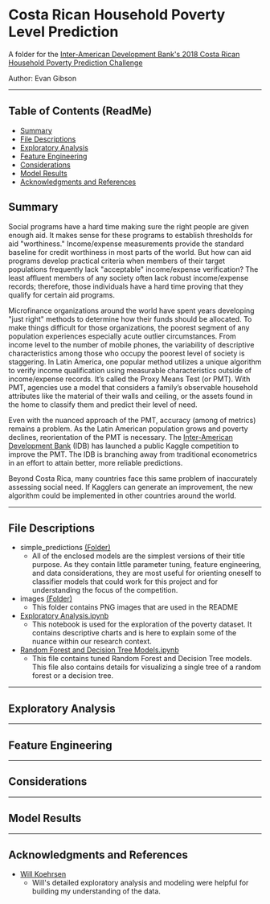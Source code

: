 # Costa Rican Household Poverty Level Prediction
A folder for the [Inter-American Development Bank's 2018 Costa Rican Household Poverty Prediction Challenge](https://www.kaggle.com/c/costa-rican-household-poverty-prediction)

Author: Evan Gibson

___ 
## Table of Contents (ReadMe)
- [Summary](https://github.com/evangibson/cr_poverty#summary)
- [File Descriptions](https://github.com/evangibson/cr_poverty#file-descriptions)
- [Exploratory Analysis](https://github.com/evangibson/cr_poverty/blob/master/README.md#exploratory-analysis)
- [Feature Engineering](https://github.com/evangibson/cr_poverty#feature-engineering)
- [Considerations](https://github.com/evangibson/cr_poverty#considerations)
- [Model Results](https://github.com/evangibson/cr_poverty#model-results)
- [Acknowledgments and References](https://github.com/evangibson/cr_poverty#acknowledgments-and-references)

## Summary

Social programs have a hard time making sure the right people are given enough aid. It makes sense for these programs to establish thresholds for aid "worthiness." Income/expense measurements provide the standard baseline for credit worthiness in most parts of the world. But how can aid programs develop practical criteria when members of their target populations frequently lack "acceptable" income/expense verification? The least affluent members of any society often lack robust income/expense records; therefore, those individuals have a hard time proving that they qualify for certain aid programs. 

Microfinance organizations around the world have spent years developing "just right" methods to determine how their funds should be allocated. To make things difficult for those organizations, the poorest segment of any population experiences especially acute outlier circumstances. From income level to the number of mobile phones, the variability of descriptive characteristics among those who occupy the poorest level of society is staggering. In Latin America, one popular method utilizes a unique algorithm to verify income qualification using measurable characteristics outside of income/expense records. It’s called the Proxy Means Test (or PMT). With PMT, agencies use a model that considers a family’s observable household attributes like the material of their walls and ceiling, or the assets found in the home to classify them and predict their level of need.

Even with the nuanced approach of the PMT, accuracy (among of metrics) remains a problem. As the Latin American population grows and poverty declines, reorientation of the PMT is necessary. The [Inter-American Development Bank](https://www.iadb.org) (IDB) has launched a public Kaggle competition to improve the PMT. The IDB is branching away from traditional econometrics in an effort to attain better, more reliable predictions. 

Beyond Costa Rica, many countries face this same problem of inaccurately assessing social need. If Kagglers can generate an improvement, the new algorithm could be implemented in other countries around the world.

___ 
## File Descriptions
- simple_predictions [(Folder)](https://github.com/evangibson/cr_poverty/tree/master/simple_predictions)
  - All of the enclosed models are the simplest versions of their title purpose. As they contain little parameter tuning, feature engineering, and data considerations, they are most useful for orienting oneself to classifier models that could work for this project and for understanding the focus of the competition. 
- images [(Folder)](https://github.com/evangibson/cr_poverty/tree/master/images)
  - This folder contains PNG images that are used in the README
- [Exploratory Analysis.ipynb](https://github.com/evangibson/cr_poverty/blob/master/Exploratory%20Analysis.ipynb)
  - This notebook is used for the exploration of the poverty dataset. It contains descriptive charts and is here to explain some of the nuance within our research context.
- [Random Forest and Decision Tree Models.ipynb](https://github.com/evangibson/cr_poverty/blob/master/Random%20Forest%20and%20Decision%20Tree%20Models%20(Tuned).ipynb)
  - This file contains tuned Random Forest and Decision Tree models. This file also contains details for visualizing a single tree of a random forest or a decision tree.
___ 
## Exploratory Analysis

___ 
## Feature Engineering

___ 
## Considerations

___
## Model Results

___
## Acknowledgments and References
- [Will Koehrsen](https://www.kaggle.com/willkoehrsen/a-complete-introduction-and-walkthrough)
  - Will's detailed exploratory analysis and modeling were helpful for building my understanding of the data.
